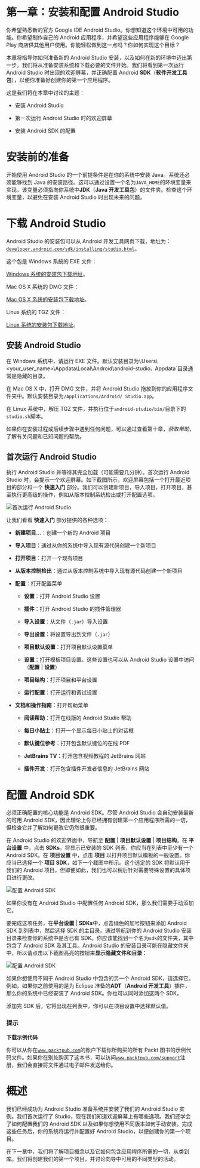 # 第一章：安装和配置 Android Studio

你希望熟悉新的官方 Google IDE Android Studio。你想知道这个环境中可用的功能。你希望制作自己的 Android 应用程序，并希望这些应用程序能够在 Google Play 商店供其他用户使用。你能轻松做到这一点吗？你如何实现这个目标？

本章将指导你如何准备新的 Android Studio 安装，以及如何在新的环境中迈出第一步。我们将从准备安装系统和下载必要的文件开始。我们将看到第一次运行 Android Studio 时出现的欢迎屏幕，并正确配置 Android **SDK**（**软件开发工具包**），以便你准备好创建你的第一个应用程序。

这是我们将在本章中讨论的主题：

+   安装 Android Studio

+   第一次运行 Android Studio 时的欢迎屏幕

+   安装 Android SDK 的配置

# 安装前的准备

开始使用 Android Studio 的一个前提条件是在你的系统中安装 Java。系统还必须能够找到 Java 的安装路径。这可以通过设置一个名为`JAVA_HOME`的环境变量来实现，该变量必须指向你系统中**JDK**（**Java 开发工具包**）的文件夹。检查这个环境变量，以避免在安装 Android Studio 时出现未来的问题。

# 下载 Android Studio

Android Studio 的安装包可以从 Android 开发工具网页下载，地址为：[`developer.android.com/sdk/installing/studio.html`](http://developer.android.com/sdk/installing/studio.html)。

这个包是 Windows 系统的 EXE 文件：

[Windows 系统的安装包下载地址](http://dl.google.com/android/studio/android-studio-bundle-130.737825-windows.exe)。

Mac OS X 系统的 DMG 文件：

[Mac OS X 系统的安装包下载地址](http://dl.google.com/android/studio/android-studio-bundle-130.737825-mac.dmg)。

Linux 系统的 TGZ 文件：

[Linux 系统的安装包下载地址](http://dl.google.com/android/studio/android-studio-bundle-130.737825-linux.tgz)。

## 安装 Android Studio

在 Windows 系统中，请运行 EXE 文件。默认安装目录为`\`Users\\<your_user_name>\Appdata\Local\Android\android-studio`。`Appdata`目录通常是隐藏的目录。

在 Mac OS X 中，打开 DMG 文件，并将 Android Studio 拖放到你的应用程序文件夹中。默认安装目录为`/Applications/Android/ Studio.app`。

在 Linux 系统中，解压 TGZ 文件，并执行位于`android-studio/bin/`目录下的`studio.sh`脚本。

如果你在安装过程或后续步骤中遇到任何问题，可以通过查看第十章，*获取帮助*，了解有关问题和已知问题的帮助。

## 首次运行 Android Studio

执行 Android Studio 并等待其完全加载（可能需要几分钟）。首次运行 Android Studio 时，会提示一个欢迎屏幕。如下截图所示，欢迎屏幕包括一个打开最近项目的部分和一个 **快速入门** 部分。我们可以创建新项目，导入项目，打开项目，甚至执行更高级的操作，例如从版本控制系统检出或打开配置选项。

![首次运行 Android Studio](img/5273OS_01_01.jpg)

让我们看看 **快速入门** 部分提供的各种选项：

+   **新建项目...**：创建一个新的 Android 项目

+   **导入项目**：通过从你的系统中导入现有源代码创建一个新项目

+   **打开项目**：打开一个现有项目

+   **从版本控制检出**：通过从版本控制系统中导入现有源代码创建一个新项目

+   **配置**：打开配置菜单

    +   **设置**：打开 Android Studio 设置

    +   **插件**：打开 Android Studio 的插件管理器

    +   **导入设置**：从文件（`.jar`）导入设置

    +   **导出设置**：将设置导出到文件（`.jar`）

    +   **项目默认设置**：打开项目默认设置菜单

    +   **设置**：打开模板项目设置。这些设置也可以从 Android Studio 设置中访问（**配置** | **设置**）

    +   **项目结构**：打开项目和平台设置

    +   **运行配置**：打开运行和调试设置

+   **文档和操作指南**：打开帮助菜单

    +   **阅读帮助**：打开在线版的 Android Studio 帮助

    +   **每日小贴士**：打开一个显示每日小贴士的对话框

    +   **默认键位参考**：打开包含默认键位的在线 PDF

    +   **JetBrains TV**：打开包含视频教程的 JetBrains 网站

    +   **插件开发**：打开包含插件开发者信息的 JetBrains 网站

# 配置 Android SDK

必须正确配置的核心功能是 Android SDK。尽管 Android Studio 会自动安装最新的可用 Android SDK，因此理论上你已经拥有创建第一个应用程序所需的一切，但检查它并了解如何更改它仍然很重要。

在 Android Studio 的欢迎界面中，导航至 **配置** | **项目默认设置** | **项目结构**。在 **平台设置** 中，点击 **SDKs**。将显示已安装的 SDK 列表，你应当在列表中至少有一个 Android SDK。在 **项目设置** 中，点击 **项目** 以打开项目默认模板的一般设置。你应当已选择一个 **项目 SDK**，如下一个截图中所示。这个选定的 SDK 将默认用于我们的 Android 项目，但即便如此，我们也可以稍后针对需要特殊设置的具体项目进行更改。

![配置 Android SDK](img/5273OS_01_02.jpg)

如果你没有在 Android Studio 中配置任何 Android SDK，那么我们需要手动添加它。

要完成这项任务，在**平台设置** | **SDKs**中，点击绿色的加号按钮来添加 Android SDK 到列表中，然后选择 SDK 的主目录。通过导航到你的 Android Studio 安装目录来检查你的系统中是否已有 SDK。你应该能找到一个名为`sdk`的文件夹，其中包含了 Android SDK 及其工具。Android Studio 的安装目录可能在隐藏文件夹中，所以请点击以下截图高亮的按钮来**显示隐藏文件和目录**：

![配置 Android SDK](img/5273OS_01_03.jpg)

如果你想使用不同于 Android Studio 中包含的另一个 Android SDK，请选择它。例如，如果你之前使用的是为 Eclipse 准备的**ADT**（**Android 开发工具**）插件，那么你的系统中已经安装了 Android SDK。你也可以同时添加这两个 SDK。

添加完 SDK 后，它将出现在列表中，你可以在项目设置中选择默认值。

### 提示

**下载示例代码**

你可以从你在[`www.packtpub.com`](http://www.packtpub.com)的账户下载你所购买的所有 Packt 图书的示例代码文件。如果你在别处购买了这本书，可以访问[`www.packtpub.com/support`](http://www.packtpub.com/support)注册，我们会直接将文件通过电子邮件发送给你。

# 概述

我们已经成功为 Android Studio 准备系统并安装了我们的 Android Studio 实例。我们首次运行了 Studio，现在我们知道欢迎屏幕上有哪些选项。我们还学会了如何配置我们的 Android SDK 以及如果你想使用不同版本如何手动安装。完成这些任务后，你的系统将运行并配置好 Android Studio，以便创建你的第一个项目。

在下一章中，我们将了解项目概念以及它如何包含应用程序所需的一切，从类到库。我们将创建我们的第一个项目，并讨论向导中可用的不同类型的活动。
